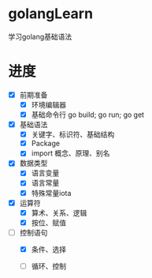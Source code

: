 # golangLearn
学习golang基础语法

# 进度
- [x] 前期准备
    - [x] 环境编辑器
    - [x] 基础命令行 go build; go run; go get
- [x] 基础语法
    - [x] 关键字、标识符、基础结构
    - [x] Package
    - [x] import 概念、原理、别名
- [x] 数据类型
    - [x] 语言变量
    - [x] 语言常量
    - [x] 特殊常量iota
- [x] 运算符
    - [x] 算术、关系、逻辑
    - [x] 按位、赋值
- [ ] 控制语句
    - [x] 条件、选择
    - [ ] 循环、控制

